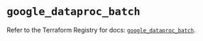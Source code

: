 # `google_dataproc_batch`

Refer to the Terraform Registry for docs: [`google_dataproc_batch`](https://registry.terraform.io/providers/hashicorp/google/6.49.3/docs/resources/dataproc_batch).
